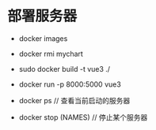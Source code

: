 # 部署服务器

- docker images

- docker rmi mychart

- sudo docker build -t vue3 ./

- docker run -p 8000:5000 vue3

- docker ps // 查看当前启动的服务器

- docker stop (NAMES) // 停止某个服务器
